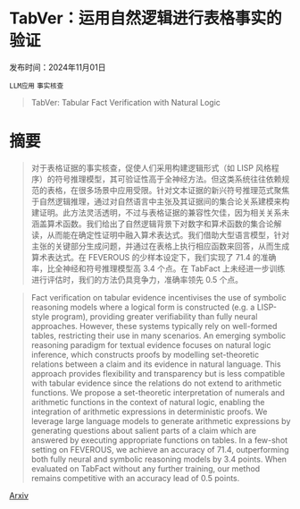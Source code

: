 # TabVer：运用自然逻辑进行表格事实的验证

发布时间：2024年11月01日

`LLM应用` `事实核查`

> TabVer: Tabular Fact Verification with Natural Logic

# 摘要

> 对于表格证据的事实核查，促使人们采用构建逻辑形式（如 LISP 风格程序）的符号推理模型，其可验证性高于全神经方法。但这类系统往往依赖规范的表格，在很多场景中应用受限。针对文本证据的新兴符号推理范式聚焦于自然逻辑推理，通过对自然语言中主张及其证据间的集合论关系建模来构建证明。此方法灵活透明，不过与表格证据的兼容性欠佳，因为相关关系未涵盖算术函数。我们给出了自然逻辑背景下对数字和算术函数的集合论解读，从而能在确定性证明中融入算术表达式。我们借助大型语言模型，针对主张的关键部分生成问题，并通过在表格上执行相应函数来回答，从而生成算术表达式。在 FEVEROUS 的少样本设定下，我们实现了 71.4 的准确率，比全神经和符号推理模型高 3.4 个点。在 TabFact 上未经进一步训练进行评估时，我们的方法仍具竞争力，准确率领先 0.5 个点。

> Fact verification on tabular evidence incentivises the use of symbolic reasoning models where a logical form is constructed (e.g. a LISP-style program), providing greater verifiability than fully neural approaches. However, these systems typically rely on well-formed tables, restricting their use in many scenarios. An emerging symbolic reasoning paradigm for textual evidence focuses on natural logic inference, which constructs proofs by modelling set-theoretic relations between a claim and its evidence in natural language. This approach provides flexibility and transparency but is less compatible with tabular evidence since the relations do not extend to arithmetic functions. We propose a set-theoretic interpretation of numerals and arithmetic functions in the context of natural logic, enabling the integration of arithmetic expressions in deterministic proofs. We leverage large language models to generate arithmetic expressions by generating questions about salient parts of a claim which are answered by executing appropriate functions on tables. In a few-shot setting on FEVEROUS, we achieve an accuracy of 71.4, outperforming both fully neural and symbolic reasoning models by 3.4 points. When evaluated on TabFact without any further training, our method remains competitive with an accuracy lead of 0.5 points.

[Arxiv](https://arxiv.org/abs/2411.01093)